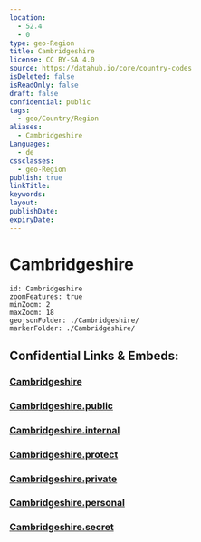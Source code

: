 ```yaml
---
location:
  - 52.4
  - 0
type: geo-Region
title: Cambridgeshire
license: CC BY-SA 4.0
source: https://datahub.io/core/country-codes
isDeleted: false
isReadOnly: false
draft: false
confidential: public
tags:
  - geo/Country/Region
aliases:
  - Cambridgeshire
Languages:
  - de
cssclasses:
  - geo-Region
publish: true
linkTitle:
keywords:
layout:
publishDate:
expiryDate:
---
```


# Cambridgeshire

```leaflet
id: Cambridgeshire
zoomFeatures: true 
minZoom: 2 
maxZoom: 18
geojsonFolder: ./Cambridgeshire/
markerFolder: ./Cambridgeshire/
```


## Confidential Links & Embeds: 

### [Cambridgeshire](/_Standards/Earth/Continent/Europe/Europe~North/UK/England/Regions~England/East_of_England/Cambridgeshire.md) 

### [Cambridgeshire.public](/_public/Earth/Continent/Europe/Europe~North/UK/England/Regions~England/East_of_England/Cambridgeshire.public.md) 

### [Cambridgeshire.internal](/_internal/Earth/Continent/Europe/Europe~North/UK/England/Regions~England/East_of_England/Cambridgeshire.internal.md) 

### [Cambridgeshire.protect](/_protect/Earth/Continent/Europe/Europe~North/UK/England/Regions~England/East_of_England/Cambridgeshire.protect.md) 

### [Cambridgeshire.private](/_private/Earth/Continent/Europe/Europe~North/UK/England/Regions~England/East_of_England/Cambridgeshire.private.md) 

### [Cambridgeshire.personal](/_personal/Earth/Continent/Europe/Europe~North/UK/England/Regions~England/East_of_England/Cambridgeshire.personal.md) 

### [Cambridgeshire.secret](/_secret/Earth/Continent/Europe/Europe~North/UK/England/Regions~England/East_of_England/Cambridgeshire.secret.md)

